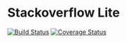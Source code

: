 # Stackoverflow Lite
[![Build Status](https://travis-ci.org/joshNic/StackOverFlowLite-FrontEnd.svg?branch=ch-setup-travis-162837744)](https://travis-ci.org/joshNic/StackOverFlowLite-FrontEnd)
[![Coverage Status](https://coveralls.io/repos/github/joshNic/StackOverFlowLite-FrontEnd/badge.svg?branch=ch-setup-travis-162837744)](https://coveralls.io/github/joshNic/StackOverFlowLite-FrontEnd?branch=ch-setup-travis-162837744)
